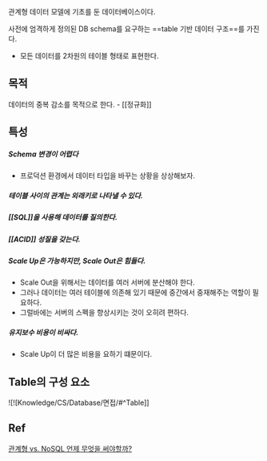 관계형 데이터 모델에 기초를 둔 데이터베이스이다.

사전에 엄격하게 정의된 DB schema를 요구하는 ==table 기반 데이터 구조==를 가진다.
- 모든 데이터를 2차원의 테이블 형태로 표현한다.

## 목적

데이터의 중복 감소를 목적으로 한다. - [[정규화]]

## 특성

##### Schema 변경이 어렵다
- 프로덕션 환경에서 데이터 타입을 바꾸는 상황을 상상해보자.
##### 테이블 사이의 관계는 외래키로 나타낼 수 있다.

##### [[SQL]]을 사용해 데이터를 질의한다.

##### [[ACID]] 성질을 갖는다.
##### Scale Up은 가능하지만, Scale Out은 힘들다.
- Scale Out을 위해서는 데이터를 여러 서버에 분산해야 한다.
- 그러나 데이터는 여러 테이블에 의존해 있기 때문에 중간에서 중재해주는 역할이 필요하다.
- 그럴바에는 서버의 스펙을 향상시키는 것이 오히려 편하다.
##### 유지보수 비용이 비싸다.
- Scale Up이 더 많은 비용을 요하기 떄문이다.


## Table의 구성 요소
![![Knowledge/CS/Database/면접/#^Table]]
## Ref

[관계형 vs. NoSQL 언제 무엇을 써야할까?](https://ud803.github.io/%EB%8D%B0%EC%9D%B4%ED%84%B0%EB%B2%A0%EC%9D%B4%EC%8A%A4/2021/11/16/RDB-vs.-NoSQL-%EC%96%B8%EC%A0%9C-%EB%88%84%EA%B5%AC%EB%A5%BC-%EC%8D%A8%EC%95%BC%ED%95%A0%EA%B9%8C/)